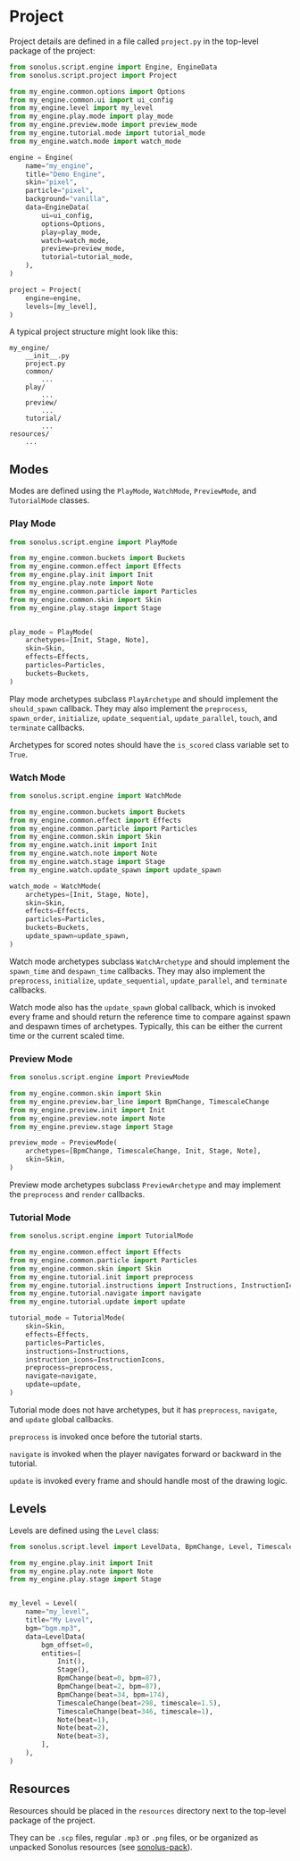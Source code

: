 # Project
Project details are defined in a file called `project.py` in the top-level package of the project:

```python
from sonolus.script.engine import Engine, EngineData
from sonolus.script.project import Project

from my_engine.common.options import Options
from my_engine.common.ui import ui_config
from my_engine.level import my_level
from my_engine.play.mode import play_mode
from my_engine.preview.mode import preview_mode
from my_engine.tutorial.mode import tutorial_mode
from my_engine.watch.mode import watch_mode

engine = Engine(
    name="my_engine",
    title="Demo Engine",
    skin="pixel",
    particle="pixel",
    background="vanilla",
    data=EngineData(
        ui=ui_config,
        options=Options,
        play=play_mode,
        watch=watch_mode,
        preview=preview_mode,
        tutorial=tutorial_mode,
    ),
)

project = Project(
    engine=engine,
    levels=[my_level],
)
```

A typical project structure might look like this:

```
my_engine/
    __init__.py
    project.py
    common/
        ...
    play/
        ...
    preview/
        ...
    tutorial/
        ...
resources/
    ...
```

## Modes
Modes are defined using the `PlayMode`, `WatchMode`, `PreviewMode`, and `TutorialMode` classes.

### Play Mode

```python
from sonolus.script.engine import PlayMode

from my_engine.common.buckets import Buckets
from my_engine.common.effect import Effects
from my_engine.play.init import Init
from my_engine.play.note import Note
from my_engine.common.particle import Particles
from my_engine.common.skin import Skin
from my_engine.play.stage import Stage


play_mode = PlayMode(
    archetypes=[Init, Stage, Note],
    skin=Skin,
    effects=Effects,
    particles=Particles,
    buckets=Buckets,
)

```

Play mode archetypes subclass `PlayArchetype` and should implement the `should_spawn` callback. They may also implement 
the `preprocess`, `spawn_order`, `initialize`, `update_sequential`, `update_parallel`, `touch`, and 
`terminate` callbacks.

Archetypes for scored notes should have the `is_scored` class variable set to `True`.

### Watch Mode

```python
from sonolus.script.engine import WatchMode

from my_engine.common.buckets import Buckets
from my_engine.common.effect import Effects
from my_engine.common.particle import Particles
from my_engine.common.skin import Skin
from my_engine.watch.init import Init
from my_engine.watch.note import Note
from my_engine.watch.stage import Stage
from my_engine.watch.update_spawn import update_spawn

watch_mode = WatchMode(
    archetypes=[Init, Stage, Note],
    skin=Skin,
    effects=Effects,
    particles=Particles,
    buckets=Buckets,
    update_spawn=update_spawn,
)
```

Watch mode archetypes subclass `WatchArchetype` and should implement the `spawn_time` and `despawn_time` callbacks. 
They may also implement the `preprocess`, `initialize`, `update_sequential`, `update_parallel`, and 
`terminate` callbacks.

Watch mode also has the `update_spawn` global callback, which is invoked every frame and should return the reference
time to compare against spawn and despawn times of archetypes. Typically, this can be either the current time or the
current scaled time.

### Preview Mode

```python
from sonolus.script.engine import PreviewMode

from my_engine.common.skin import Skin
from my_engine.preview.bar_line import BpmChange, TimescaleChange
from my_engine.preview.init import Init
from my_engine.preview.note import Note
from my_engine.preview.stage import Stage

preview_mode = PreviewMode(
    archetypes=[BpmChange, TimescaleChange, Init, Stage, Note],
    skin=Skin,
)
```

Preview mode archetypes subclass `PreviewArchetype` and may implement the `preprocess` and `render` callbacks.

### Tutorial Mode

```python
from sonolus.script.engine import TutorialMode

from my_engine.common.effect import Effects
from my_engine.common.particle import Particles
from my_engine.common.skin import Skin
from my_engine.tutorial.init import preprocess
from my_engine.tutorial.instructions import Instructions, InstructionIcons
from my_engine.tutorial.navigate import navigate
from my_engine.tutorial.update import update

tutorial_mode = TutorialMode(
    skin=Skin,
    effects=Effects,
    particles=Particles,
    instructions=Instructions,
    instruction_icons=InstructionIcons,
    preprocess=preprocess,
    navigate=navigate,
    update=update,
)
```

Tutorial mode does not have archetypes, but it has `preprocess`, `navigate`, and `update` global callbacks.

`preprocess` is invoked once before the tutorial starts.

`navigate` is invoked when the player navigates forward or backward in the tutorial.

`update` is invoked every frame and should handle most of the drawing logic.

## Levels
Levels are defined using the `Level` class:

```python
from sonolus.script.level import LevelData, BpmChange, Level, TimescaleChange

from my_engine.play.init import Init
from my_engine.play.note import Note
from my_engine.play.stage import Stage


my_level = Level(
    name="my_level",
    title="My Level",
    bgm="bgm.mp3",
    data=LevelData(
        bgm_offset=0,
        entities=[
            Init(),
            Stage(),
            BpmChange(beat=0, bpm=87),
            BpmChange(beat=2, bpm=87),
            BpmChange(beat=34, bpm=174),
            TimescaleChange(beat=298, timescale=1.5),
            TimescaleChange(beat=346, timescale=1),
            Note(beat=1),
            Note(beat=2),
            Note(beat=3),
        ],
    ),
)
```

## Resources
Resources should be placed in the `resources` directory next to the top-level package of the project.

They can be `.scp` files, regular `.mp3` or `.png` files, or be organized as unpacked Sonolus resources
(see [sonolus-pack](https://github.com/Sonolus/sonolus-pack)).
